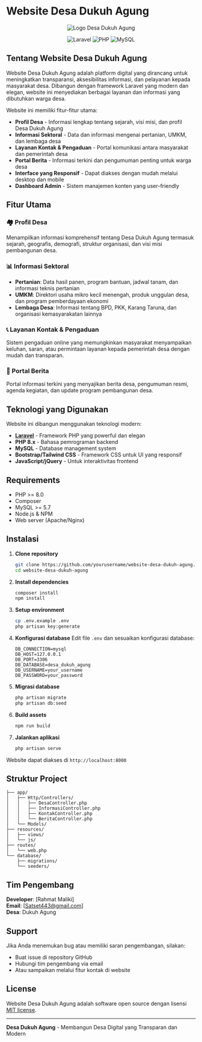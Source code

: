 # Website Desa Dukuh Agung

<p align="center">
    <img src="https://via.placeholder.com/400x100/4CAF50/white?text=Desa+Dukuh+Agung" alt="Logo Desa Dukuh Agung">
</p>

<p align="center">
<img src="https://img.shields.io/badge/Laravel-FF2D20?style=for-the-badge&logo=laravel&logoColor=white" alt="Laravel">
<img src="https://img.shields.io/badge/PHP-777BB4?style=for-the-badge&logo=php&logoColor=white" alt="PHP">
<img src="https://img.shields.io/badge/MySQL-4479A1?style=for-the-badge&logo=mysql&logoColor=white" alt="MySQL">
</p>

## Tentang Website Desa Dukuh Agung

Website Desa Dukuh Agung adalah platform digital yang dirancang untuk meningkatkan transparansi, aksesibilitas informasi, dan pelayanan kepada masyarakat desa. Dibangun dengan framework Laravel yang modern dan elegan, website ini menyediakan berbagai layanan dan informasi yang dibutuhkan warga desa.

Website ini memiliki fitur-fitur utama:

- **Profil Desa** - Informasi lengkap tentang sejarah, visi misi, dan profil Desa Dukuh Agung
- **Informasi Sektoral** - Data dan informasi mengenai pertanian, UMKM, dan lembaga desa
- **Layanan Kontak & Pengaduan** - Portal komunikasi antara masyarakat dan pemerintah desa
- **Portal Berita** - Informasi terkini dan pengumuman penting untuk warga desa
- **Interface yang Responsif** - Dapat diakses dengan mudah melalui desktop dan mobile
- **Dashboard Admin** - Sistem manajemen konten yang user-friendly

## Fitur Utama

### 🏘️ Profil Desa
Menampilkan informasi komprehensif tentang Desa Dukuh Agung termasuk sejarah, geografis, demografi, struktur organisasi, dan visi misi pembangunan desa.

### 📊 Informasi Sektoral
- **Pertanian**: Data hasil panen, program bantuan, jadwal tanam, dan informasi teknis pertanian
- **UMKM**: Direktori usaha mikro kecil menengah, produk unggulan desa, dan program pemberdayaan ekonomi
- **Lembaga Desa**: Informasi tentang BPD, PKK, Karang Taruna, dan organisasi kemasyarakatan lainnya

### 📞 Layanan Kontak & Pengaduan
Sistem pengaduan online yang memungkinkan masyarakat menyampaikan keluhan, saran, atau permintaan layanan kepada pemerintah desa dengan mudah dan transparan.

### 📰 Portal Berita
Portal informasi terkini yang menyajikan berita desa, pengumuman resmi, agenda kegiatan, dan update program pembangunan desa.

## Teknologi yang Digunakan

Website ini dibangun menggunakan teknologi modern:

- **[Laravel](https://laravel.com)** - Framework PHP yang powerful dan elegan
- **PHP 8.x** - Bahasa pemrograman backend
- **MySQL** - Database management system
- **Bootstrap/Tailwind CSS** - Framework CSS untuk UI yang responsif
- **JavaScript/jQuery** - Untuk interaktivitas frontend

## Requirements

- PHP >= 8.0
- Composer
- MySQL >= 5.7
- Node.js & NPM
- Web server (Apache/Nginx)

## Instalasi

1. **Clone repository**
   ```bash
   git clone https://github.com/yourusername/website-desa-dukuh-agung.git
   cd website-desa-dukuh-agung
   ```

2. **Install dependencies**
   ```bash
   composer install
   npm install
   ```

3. **Setup environment**
   ```bash
   cp .env.example .env
   php artisan key:generate
   ```

4. **Konfigurasi database**
   Edit file `.env` dan sesuaikan konfigurasi database:
   ```
   DB_CONNECTION=mysql
   DB_HOST=127.0.0.1
   DB_PORT=3306
   DB_DATABASE=desa_dukuh_agung
   DB_USERNAME=your_username
   DB_PASSWORD=your_password
   ```

5. **Migrasi database**
   ```bash
   php artisan migrate
   php artisan db:seed
   ```

6. **Build assets**
   ```bash
   npm run build
   ```

7. **Jalankan aplikasi**
   ```bash
   php artisan serve
   ```

Website dapat diakses di `http://localhost:8000`

## Struktur Project

```
├── app/
│   ├── Http/Controllers/
│   │   ├── DesaController.php
│   │   ├── InformasiController.php
│   │   ├── KontakController.php
│   │   └── BeritaController.php
│   └── Models/
├── resources/
│   ├── views/
│   └── js/
├── routes/
│   └── web.php
└── database/
    ├── migrations/
    └── seeders/
```

## Tim Pengembang

**Developer**: [Rahmat Maliki]  
**Email**: [Satset443@gmail.com]  
**Desa**: Dukuh Agung

## Support

Jika Anda menemukan bug atau memiliki saran pengembangan, silakan:
- Buat issue di repository GitHub
- Hubungi tim pengembang via email
- Atau sampaikan melalui fitur kontak di website

## License

Website Desa Dukuh Agung adalah software open source dengan lisensi [MIT license](https://opensource.org/licenses/MIT).

---

**Desa Dukuh Agung** - Membangun Desa Digital yang Transparan dan Modern
